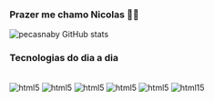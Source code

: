 ### Prazer me chamo Nicolas 👋🦋


![pecasnaby GitHub stats](https://github-readme-stats.vercel.app/api?username=pecasnaby&icons=true&theme=dracula)


### Tecnologias do dia a dia

<div style="display: inline_block"><br/>
  <img  aling="center"   alt="html5" src="https://img.shields.io/badge/HTML5-E34F26?style=for-the-badge&logo=html5&logoColor=white"  >
  

  <img  aling="center"   alt="html5" src="https://img.shields.io/badge/CSS-239120?&style=for-the-badge&logo=css3&logoColor=white"  >

  <img aling="center" alt="html5" src="https://img.shields.io/badge/Python-14354C?style=for-the-badge&logo=python&logoColor=white">

  <img aling="center" alt="html5" src="https://img.shields.io/badge/JavaScript-323330?style=for-the-badge&logo=javascript&logoColor=F7DF1E">

  <img aling="center" alt="html5" src="https://img.shields.io/badge/C-00599C?style=for-the-badge&logo=c&logoColor=white">

  <img aling="center" alt="html15" src="fab fa-node" >


</div>
